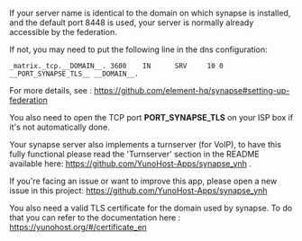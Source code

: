 If your server name is identical to the domain on which synapse is installed, and the default port 8448 is used, your server is normally already accessible by the federation.

If not, you may need to put the following line in the dns configuration:

```text
_matrix._tcp.__DOMAIN__. 3600    IN      SRV     10 0 __PORT_SYNAPSE_TLS__ __DOMAIN__.
```

For more details, see : https://github.com/element-hq/synapse#setting-up-federation

You also need to open the TCP port __PORT_SYNAPSE_TLS__ on your ISP box if it's not automatically done.

Your synapse server also implements a turnserver (for VoIP), to have this fully functional please read the 'Turnserver' section in the README available here: https://github.com/YunoHost-Apps/synapse_ynh .

If you're facing an issue or want to improve this app, please open a new issue in this project: https://github.com/YunoHost-Apps/synapse_ynh

You also need a valid TLS certificate for the domain used by synapse. To do that you can refer to the documentation here : https://yunohost.org/#/certificate_en
